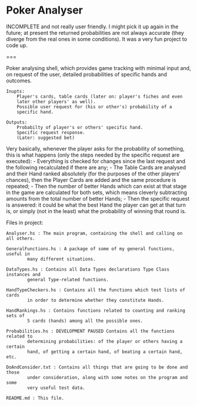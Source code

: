 Poker Analyser
===

INCOMPLETE and not really user friendly. I might pick it up again in the future;
at present the returned probabilities are not always accurate (they diverge from
the real ones in some conditions). It was a very fun project to code up.

===

Poker analysing shell, which provides game tracking with minimal input and, on
request of the user, detailed probabilities of specific hands and outcomes.

    Inupts:
        Player's cards, table cards (later on: player's fiches and even
        later other players' as well).
        Possible user request for (his or other's) probability of a
        specific hand.

    Outputs:
        Probabilty of player's or others' specific hand.
        Specific request response.
        (Later: suggested bet)



Very basically, whenever the player asks for the probability of something, this
is what happens (only the steps needed by the specific request are executed):
    - Everything is checked for changes since the last request and the following
        recalculated if there are any;
    - The Table Cards are analysed and their Hand ranked absolutely (for the
        purposes of the other players’ chances), then the Player Cards are added
        and the same procedure is repeated;
    - Then the number of better Hands which can exist at that stage in the game
        are calculated for both sets, which means cleverly subtracting amounts
        from the total number of better Hands;
    - Then the specific request is answered: it could be what the best Hand the
        player can get at that turn is, or simply (not in the least) what the
        probability of winning that round is.



Files in project:

    Analyser.hs : The main program, containing the shell and calling on all others.

    GeneralFunctions.hs : A package of some of my general functions, useful in
            many different situations.

    DataTypes.hs : Contains all Data Types declarations Type Class instances and
            general Type-related functions.

    HandTypeCheckers.hs : Contains all the functions which test lists of cards
            in order to determine whether they constitute Hands.

    HandRankings.hs : Contains functions related to counting and ranking sets of
            5 cards (hands) among all the possible ones.

    Probabilities.hs : DEVELOPMENT PAUSED Contains all the functions related to
            determining probabilities: of the player or others having a certain
            hand, of getting a certain hand, of beating a certain hand, etc.

    DoAndConsider.txt : Contains all things that are going to be done and those
            under consideration, along with some notes on the program and some
            very useful test data.

    README.md : This file.
